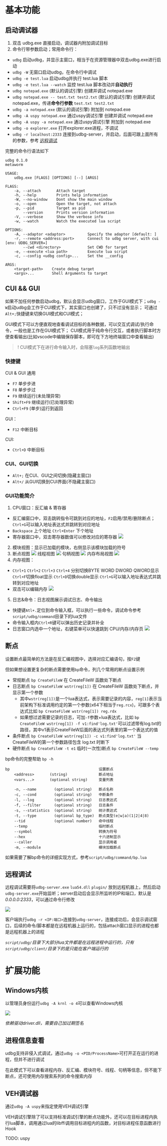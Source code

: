 
# 基本功能

## 启动调试器

1. 双击 udbg.exe 直接启动，调试器内附加调试目标
2. 命令行带参数启动；常用命令行：
  - `udbg` 启动udbg，并显示主窗口，相当于在资源管理器中双击udbg.exe进行启动
  - `udbg -W` 无窗口启动udbg，在命令行中调试
  - `udbg -e test.lua` 启动udbg并执行 test.lua 脚本
  - `udbg -e test.lua --watch` 监控 test.lua 脚本改动并**自动执行**
  - `udbg notepad.exe` (默认的调试引擎) 创建并调试 notepad.exe
  - `udbg notepad.exe -- test.txt test2.txt` (默认的调试引擎) 创建并调试 notepad.exe，传递**命令行参数** `test.txt test2.txt`
  - `udbg -a notepad.exe` (默认的调试引擎) 附加到 notepad.exe
  - `udbg -A uspy notepad.exe` 通过uspy调试引擎 创建并调试 notepad.exe
  - `udbg -A uspy -a notepad.exe` 通过uspy调试引擎 附加到 notepad.exe
  - `udbg -o explorer.exe` 打开explorer.exe进程，不调试
  - `udbg -r localhost:2333` 连接到udbg-server，并启动，后面可跟上面所有的参数，参考 [远程调试](#远程调试)

完整的命令行语法如下

    udbg 0.1.0
    metaworm

    USAGE:
        udbg.exe [FLAGS] [OPTIONS] [--] [ARGS]

    FLAGS:
        -a, --attach       Attach target
        -h, --help         Prints help information
        -W, --no-window    Dont show the main window
        -o, --open         Open the target, not attach
        -p, --pid          Target as pid
            --version      Prints version information
        -V, --verbose      Show the verbose info
        -w, --watch        Watch the executed lua script

    OPTIONS:
        -A, --adaptor <adaptor>          Specify the adaptor [default: ]
        -r, --remote <address:port>      Connect to udbg server, with cui [env: UDBG_SERVER=]
            --cwd <directory>            Set CWD for target
        -e, --execute <lua path>         Execute lua script
        -c, --config <udbg config>...    Set the __config

    ARGS:
        <target-path>    Create debug target
        <args>...        Shell Arguments to target

## CUI && GUI

如果不加任何参数启动udbg，默认会显示udbg窗口，工作于GUI模式下；`udbg -W`启动udbg会工作于CUI模式下，其实窗口也创建了，只不过没有显示；
可通过`Alt+;`快捷键来切换GUI模式和CUI模式；

GUI模式下可以方便直观地查看调试目标的各种数据，可以交互式调试/执行命令，一般也是工作在GUI模式下；
CUI模式用于纯命令行交互，或者执行脚本时方便查看输出(比如vscode中编辑保存脚本，即可在下方地终端窗口中查看输出)

>! CUI模式下在进行命令输入时，会阻塞`log`系列函数地输出

### 快捷键

CUI & GUI 通用
- `F7` 单步步进
- `F8` 单步步过
- `F9` 继续运行(未处理异常)
- `Shift+F9` 继续运行(已处理异常)
- `Ctrl+F9` (单步)运行到返回

GUI：
- `F12` 中断目标

CUI:
- `Ctrl+D` 中断目标

### CUI、GUI切换

- `Alt+;` 在CUI、GUI之间切换(隐藏主窗口)
- `Alt+/` 从GUI切换到CUI界面(不隐藏主窗口)

### GUI功能简介

1. CPU窗口：反汇编 & 寄存器
  - 反汇编窗口中，双击跳转指令可跳到对应的地址，`F2`启用/禁用/删除断点；`Ctrl+G`可以输入地址表达式并跳转到对应地址
  - `Backspace` 上个地址 `Ctrl+Enter` 下个地址
  - 寄存器窗口中，双击寄存器数值可以修改对应的寄存器 ![](.image/2021-10-18-12-05-54.png)
2. 模块视图：显示已加载的模块，右侧显示该模块加载的符号
3. 断点视图
   ![](.image/2021-10-18-12-39-29.png)
   线程视图 ![](.image/2021-10-18-12-38-29.png)
   句柄视图 ![](.image/2021-10-18-12-40-08.png)
   内存布局视图 ![](.image/2021-10-18-12-40-45.png)
4. 内存视图：
  - `Ctrl+1` `Ctrl+2` `Ctrl+3` `Ctrl+4` 分别切换BYTE WORD DWORD QWORD显示
  `Ctrl+F`切换float显示
  `Ctrl+D`切换double显示
  `Ctrl+G`可以输入地址表达式并跳转到对应地址
  - 双击可以编辑内存 ![](.image/2021-10-18-12-04-18.png)
5. 日志&命令：日志视图展示调试日志、命令输出
  - 快捷键`Atl+.`定位到命令输入框，可以执行一些命令，调试命令参考`script/udbg/command`目录下的lua文件
  - 命令输入框内`Ctrl+R`键可以弹出历史记录并补全
  - 日志窗口内选中一个地址，右键菜单可以快速跳到 CPU/内存/内存页 ![](.image/2021-10-18-12-03-30.png)

## 断点

设置断点最简单的方法是在反汇编视图中，选择对应汇编语句，按`F2`键

但如果想设置更复杂的断点需要使用`bp`命令，列几个常用的断点设置示例
- 常规断点 `bp CreateFileW` 在 CreateFileW 函数处下断点
- 日志断点 `bp CreateFileW wstr(reg[1])` 在 CreateFileW 函数处下断点，并显示第一个参数
  - 其中`wstr(reg[1])`是一个lua表达式，表示需要记录的内容，`reg[1]`表示当前架构下标准调用约定的第一个参数(x64下相当于`reg.rcx`)，可跟多个表达式比如 `bp CreateFileW wstr(reg[1]) reg.rdx`
  - 如果想过滤需要记录的日志，可加`-f`参数+lua表达式，比如 `bp CreateFileW wstr(reg[1]) -f v1:find'log.txt'`可以过滤带有log.txt的路径，其中v1表示CreateFileW后面的表达式列表里的第一个表达式的值
- 条件断点 `bp CreateFileW wstr(reg[1]) -c v1:find'log.txt'` 当CreateFileW的第一个参数路径包含 log.txt 时断下
- 硬件断点 `bp CreateFileW -t e1` 临时(一次性)断点 `bp CreateFileW --temp`

bp命令的完整帮助 `bp -h`

    bp                                        设置断点
        <address>       (string)              断点地址
        <vars...>       (optional string)     变量列表

        -n, --name        (optional string)   断点名称
        -c, --cond        (optional string)   中断条件
        -l, --log         (optional string)   日志表达式
        -f, --filter      (optional string)   日志条件
        -s, --statistics  (optional string)   统计表达式
        -t, --type        (optional bp_type)  断点类型(e|w|a)(1|2|4|8)
        --tid             (optional number)   命中线程
        --temp                                临时断点
        --symbol                              转换为符号
        --hex                                 十六进制显示
        --caller                              显示调用者
        -m, --module                          模块加载断点

如果需要了解bp命令的详细实现方式，参考`script/udbg/command/bp.lua`

## 远程调试

远程调试需要将`udbg-server.exe` `lua54.dll` `plugin/` 放到远程机器上，然后启动`udbg-server.exe`开始监听；server启动后会显示所监听的IP和端口，默认是*0.0.0.0:2333*，可以通过命令行修改

![](.image/2021-10-19-14-27-40.png)

客户端执行`udbg -r <IP:端口>`连接到`udbg-server`，连接成功后，会显示调试窗口，后续的命令/脚本都是在远程机器上运行的，包括attach窗口显示的进程也都是远程机器上的进程

*`script/udbg/`目录下大部分lua文件都是在远程进程中运行的，只有`script/udbg/client/`目录下的是只能在客户端运行的*

# 扩展功能

## Windows内核

以管理员身份运行`udbg -A krnl -o 4`可以查看Windows内核

![](/static/image/udbg-open-krnl.gif)

*依赖驱动driver.dll，需要自己加过期签名*

## 进程信息查看

udbg支持非侵入式调试，通过`udbg -o <PID/ProcessName>`可打开正在运行的进程，但并不进行调试

在此模式下可以查看进程内存、反汇编、模块符号、线程、句柄等信息，但不能下断点，还可使用内存搜索系列的命令搜索内存

## VEH调试器

通过`udbg -A uspy`来指定使用VEH调试引擎

VEH调试引擎除了可以支持标准调试引擎的断点功能外，还可以在目标进程内执行lua脚本，调用通过lua的libffi调用目标进程内的函数，对目标进程任意函数进行Hook

TODO: uspy